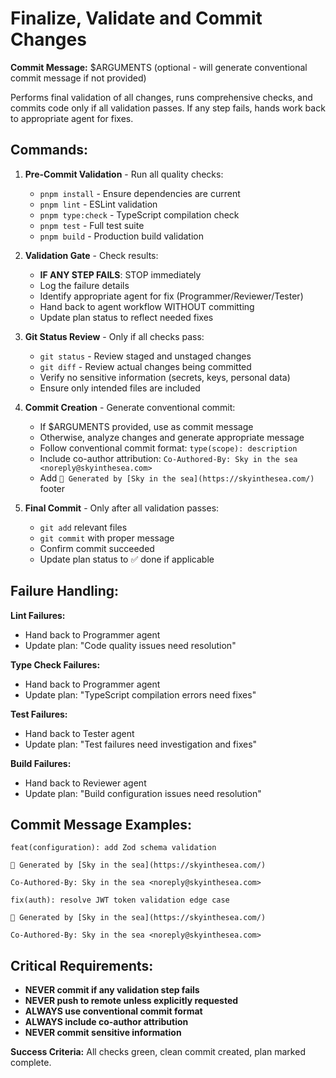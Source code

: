 # Finalize, Validate and Commit Changes

**Commit Message:** $ARGUMENTS (optional - will generate conventional commit message if not provided)

Performs final validation of all changes, runs comprehensive checks, and commits code only if all validation passes. If any step fails, hands work back to appropriate agent for fixes.

## Commands:

1. **Pre-Commit Validation** - Run all quality checks:
   - `pnpm install` - Ensure dependencies are current
   - `pnpm lint` - ESLint validation
   - `pnpm type:check` - TypeScript compilation check
   - `pnpm test` - Full test suite
   - `pnpm build` - Production build validation

2. **Validation Gate** - Check results:
   - **IF ANY STEP FAILS**: STOP immediately
   - Log the failure details
   - Identify appropriate agent for fix (Programmer/Reviewer/Tester)
   - Hand back to agent workflow WITHOUT committing
   - Update plan status to reflect needed fixes

3. **Git Status Review** - Only if all checks pass:
   - `git status` - Review staged and unstaged changes
   - `git diff` - Review actual changes being committed
   - Verify no sensitive information (secrets, keys, personal data)
   - Ensure only intended files are included

4. **Commit Creation** - Generate conventional commit:
   - If $ARGUMENTS provided, use as commit message
   - Otherwise, analyze changes and generate appropriate message
   - Follow conventional commit format: `type(scope): description`
   - Include co-author attribution: `Co-Authored-By: Sky in the sea <noreply@skyinthesea.com>`
   - Add `🤖 Generated by [Sky in the sea](https://skyinthesea.com/)` footer

5. **Final Commit** - Only after all validation passes:
   - `git add` relevant files
   - `git commit` with proper message
   - Confirm commit succeeded
   - Update plan status to ✅ done if applicable

## Failure Handling:

**Lint Failures:**

- Hand back to Programmer agent
- Update plan: "Code quality issues need resolution"

**Type Check Failures:**

- Hand back to Programmer agent
- Update plan: "TypeScript compilation errors need fixes"

**Test Failures:**

- Hand back to Tester agent
- Update plan: "Test failures need investigation and fixes"

**Build Failures:**

- Hand back to Reviewer agent
- Update plan: "Build configuration issues need resolution"

## Commit Message Examples:

```
feat(configuration): add Zod schema validation

🤖 Generated by [Sky in the sea](https://skyinthesea.com/)

Co-Authored-By: Sky in the sea <noreply@skyinthesea.com>
```

```
fix(auth): resolve JWT token validation edge case

🤖 Generated by [Sky in the sea](https://skyinthesea.com/)

Co-Authored-By: Sky in the sea <noreply@skyinthesea.com>
```

## Critical Requirements:

- **NEVER commit if any validation step fails**
- **NEVER push to remote unless explicitly requested**
- **ALWAYS use conventional commit format**
- **ALWAYS include co-author attribution**
- **NEVER commit sensitive information**

**Success Criteria:** All checks green, clean commit created, plan marked complete.
